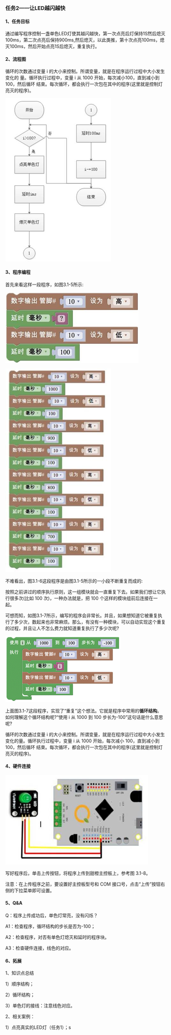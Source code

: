 ### 任务2——让LED越闪越快

#### 1、任务目标

通过编写程序控制一盏单色LED灯使其越闪越快，第一次点亮后灯保持1S然后熄灭100ms，第二次点亮后保持900ms,然后熄灭，以此类推，第十次点亮100ms，熄灭100ms，然后开始点亮1S后熄灭，重复执行。

#### 2、流程图



循环的次数通过变量 i 的大小来控制。所谓变量，就是在程序运行过程中大小发生变化的 量。循环执行过程中，变量 i 从 1000 开始，每次减小100，直到减小到 100，然后循环 结束。每次循环，都会执行一次包在其中的程序(这里就是控制灯亮灭的程序)。  

![图3.1-4](/assets/image198.jpg)
 

#### 3、程序编程

首先来看这样一段程序，如图3.1-5所示:

![图3.1-5](/assets/image200.jpg)

![图3.1-6](/assets/image202.jpg)
 

不难看出，图3.1-6这段程序是由图3.1-5所示的一小段不断重复而成的:

按照之前讲过的顺序执行原则，这一组模块就会一直重复下去。如果我们想让它执行很多次(比如 100 次)，一种办法就是，把 100 个这样的模块组前后连接在一起。

可想而知，如图3.1-7所示，编写的程序会非常长。并且，如果想知道它被重复执行了多少次，数起来也非常麻烦。那么，有没有一种模块，可以自动实现这个重复的过程，并且让人不怎么费力就知道重复执行了多少次呢?

![图3.1-7](/assets/image204.gif)



上面图3.1-7这段程序，实现了“重复”这个想法。它就是程序中常用的**循环结构**。如何理解这个循环结构呢?“使用 i 从 1000 到 100 步长为-100”这句话是什么意思呢?

循环的次数通过变量 i 的大小来控制。所谓变量，就是在程序运行过程中大小发生变化的量。循环执行过程中，变量 i 从 1000 开始，每次减小 100，直到减小到 100，然后循环 结束。每次循环，都会执行一次包在其中的程序(这里就是控制灯亮灭的程序)。

#### 4、硬件连接

![图3.1-8](/assets/image206.jpg)

写好程序后，单击上传按钮，将程序上传到甜橙主控板上，参考图 3.1-8。

 

注意：在上传程序之前，要设置好主控板型号和 COM 接口号，点击“上传”按钮右侧的下拉菜单即可设置。

#### 5、Q&A

Q：程序上传成功后，单色灯常亮，没有闪烁？

A1：检查程序，循环结构的步长是否为-100；

A2：检查程序，对否有单色灯熄灭和延时的程序块。

A3：检查硬件连接，线色的对应。

#### 6、拓展

1、知识点总结

1）顺序结构；

2）循环结构；

3）单色灯的接线：注意线色对应。

2、相关案例：

1）点亮真实的LED灯（任务1）；s